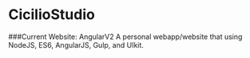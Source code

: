 # CicilioStudio


###Current Website: AngularV2
A personal webapp/website that using NodeJS, ES6, AngularJS, Gulp, and UIkit.
